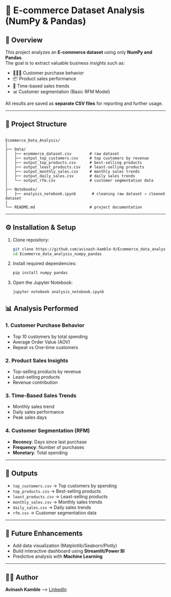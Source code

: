 # 🛒 E-commerce Dataset Analysis (NumPy & Pandas)

## 📌 Overview
This project analyzes an **E-commerce dataset** using only **NumPy and Pandas**.  
The goal is to extract valuable business insights such as:
- 🧑‍🤝‍🧑 Customer purchase behavior  
- 📦 Product sales performance  
- 📅 Time-based sales trends  
- 📊 Customer segmentation (Basic RFM Model)  

All results are saved as **separate CSV files** for reporting and further usage.

---

## 📂 Project Structure
```

Ecommerce_Data_Analysis/
│
├── Data/
│   ├── ecommerce_dataset.csv        # raw dataset
│   ├── output_top_customers.csv     # top customers by revenue
│   ├── output_top_products.csv      # best-selling products
│   ├── output_least_products.csv    # least-selling products
│   ├── output_monthly_sales.csv     # monthly sales trends
│   ├── output_daily_sales.csv       # daily sales trends
│   └── output_rfm.csv               # customer segmentation data
│
├── Notebooks/
│   ├── analysis_notebook.ipynb       # cleaning raw dataset → cleaned dataset
│
└── README.md                        # project documentation

````

---

## ⚙️ Installation & Setup
1. Clone repository:
    ``` bash
   git clone https://github.com/avinash-kamble-9/Ecommerce_data_analysis_numpy_pandas.git
   cd Ecommerce_data_analysis_numpy_pandas
   ```
2. Install required dependencies:

   ```bash
   pip install numpy pandas
   ```

3. Open the Jupyter Notebook:

   ```bash
   jupyter notebook analysis_notebook.ipynb
   ```



## 📊 Analysis Performed

### 1. Customer Purchase Behavior

* Top 10 customers by total spending
* Average Order Value (AOV)
* Repeat vs One-time customers

### 2. Product Sales Insights

* Top-selling products by revenue
* Least-selling products
* Revenue contribution

### 3. Time-Based Sales Trends

* Monthly sales trend
* Daily sales performance
* Peak sales days

### 4. Customer Segmentation (RFM)

* **Recency**: Days since last purchase
* **Frequency**: Number of purchases
* **Monetary**: Total spending

---

## 📑 Outputs

* `top_customers.csv` → Top customers by spending
* `top_products.csv` → Best-selling products
* `least_products.csv` → Least-selling products
* `monthly_sales.csv` → Monthly sales trends
* `daily_sales.csv` → Daily sales trends
* `rfm.csv` → Customer segmentation data

---

## 🚀 Future Enhancements

* Add data visualization (Matplotlib/Seaborn/Plotly)
* Build interactive dashboard using **Streamlit/Power BI**
* Predictive analysis with **Machine Learning**

---

## 👨‍💻 Author

**Avinash Kamble** -->
[LinkedIn](https://www.linkedin.com/in/avinashzz)


